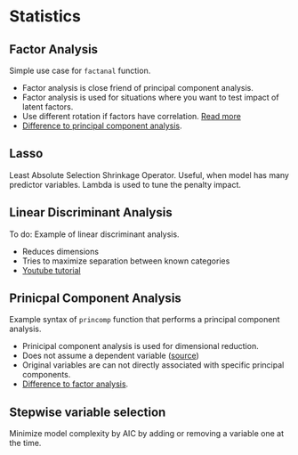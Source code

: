 # Statistics

## Factor Analysis ##
Simple use case for `factanal` function.
* Factor analysis is close friend of principal component analysis. 
* Factor analysis is used for situations where you want to test impact of latent factors. 
* Use different rotation if factors have correlation. [Read more](http://www.theanalysisfactor.com/rotations-factor-analysis/)
* [Difference to principal component analysis](https://stats.stackexchange.com/questions/1576/what-are-the-differences-between-factor-analysis-and-principal-component-analysi).

## Lasso
Least Absolute Selection Shrinkage Operator.
Useful, when model has many predictor variables.
Lambda is used to tune the penalty impact.

## Linear Discriminant Analysis ##
To do: Example of linear discriminant analysis.
* Reduces dimensions
* Tries to maximize separation between known categories
* [Youtube tutorial](https://www.youtube.com/watch?v=azXCzI57Yfc)

## Prinicpal Component Analysis ##
Example syntax of `princomp` function that performs a principal component analysis. 
* Prinicipal component analysis is used for dimensional reduction. 
* Does not assume a dependent variable ([source](ftp://statgen.ncsu.edu/pub/thorne/molevoclass/AtchleyOct19.pdf))
* Original variables are can not directly associated with specific principal components.
* [Difference to factor analysis](https://stats.stackexchange.com/questions/1576/what-are-the-differences-between-factor-analysis-and-principal-component-analysi).

## Stepwise variable selection
Minimize model complexity by AIC by
adding or removing a variable one at the time.

